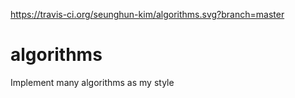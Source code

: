 https://travis-ci.org/seunghun-kim/algorithms.svg?branch=master
# algorithms
Implement many algorithms as my style
